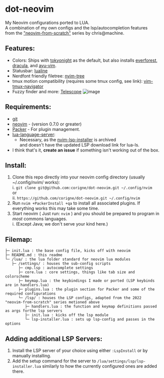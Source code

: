 # dot-neovim
My Neovim configurations ported to LUA.  
A combination of my own configs and the lsp/autocompletion features  
from the ["neovim-from-scratch"](https://github.com/LunarVim/Neovim-from-scratch) series by chris@machine.  

## Features:
- Colors: Ships with [tokyonight](https://github.com/folke/tokyonight.nvim) as the default, but also installs [everforest](https://github.com/sainnhe/everforest), [dracula](https://github.com/Mofiqul/dracula.nvim), and [ayu-vim](https://github.com/ayu-theme/ayu-vim).
- Statusbar: [lualine](https://github.com/nvim-lualine/lualine.nvim)
- Nerdfont friendly filetree: [nvim-tree](https://github.com/nvim-tree/nvim-tree.lua)
- tmux motion compatibility (requires some tmux config, see link): [vim-tmux-navigator](https://github.com/christoomey/vim-tmux-navigator)
- Fuzzy finder and more: [Telescope](https://github.com/nvim-telescope/telescope.nvim)
![image](https://github.com/corigne/dot-neovim/assets/7695563/4b067d35-2207-44a8-93ac-667db79771c1)

## Requirements:
- [git](https://www.youtube.com/watch?v=l60MnDJklnM)
- [neovim](https://github.com/neovim/neovim/wiki/Installing-Neovim) - (version 0.7.0 or greater)
- [Packer](https://github.com/wbthomason/packer.nvim) - For plugin management.
- [lua-language-server](https://github.com/LuaLS/lua-language-server):  
  - Necessary, as the [nvim-lsp-installer](https://github.com/williamboman/nvim-lsp-installer) is archived  
   and doesn't have the updated LSP download link for lua-ls.
- I think that's it, **create an issue** if something isn't working out of the box.

## Install:
1. Clone this repo directly into your neovim config directory (usually ~/.config/nvim/ works):  
  i. `git clone git@github.com:corigne/dot-neovim.git ~/.config/nvim`  
  or  
  ii. `https://github.com/corigne/dot-neovim.git ~/.config/nvim`  
2. Run `nvim +PackerInstall +qa` to install all associated plugins. If everything works this may take some time.  
3. Start neovim ( Just run: `nvim` ) and you should be prepared to program in *most* commons languages.  
  i. (Except Java; we don't serve your kind here.)

## Filemap:  
```
├─ init.lua : the base config file, kicks off with neovim  
├─ README.md : this readme  
└─ /lua/ : the lua folder standard for neovim lua modules  
   ├─ /settings/ : houses the sub-config scripts  
      ├─ cmp.lsp : autocomplete settings  
      ├─ core.lua : core settings, things like tab size and colorscheme  
      ├─ keymap.lua : the keybindings I made or ported (LSP keybinds are in handlers.lua)  
      ├─ plugins.lua : the plugin section for Packer and some of the required configurations  
      └─ /lsp/ : houses the LSP configs, adapted from the 2022 "neovim-from-scratch" series metioned above  
         ├─ handlers.lua : the function and keymap definitions passed as args forthe lsp servers  
         ├─ init.lua : kicks off the lsp module  
         └─ lsp-installer.lua : sets up lsp-config and passes in the options
```

## Adding additional LSP Servers:
1. Install the LSP server of your choice using either `:LspInstall` or by manually installing.
2. Add the setup command for the server to `/lua/settings/lsp/lsp-installer.lua` similarly to how the currently configured ones are added there.

